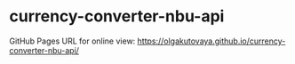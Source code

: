 # currency-converter-nbu-api

GitHub Pages URL for online view: https://olgakutovaya.github.io/currency-converter-nbu-api/  
